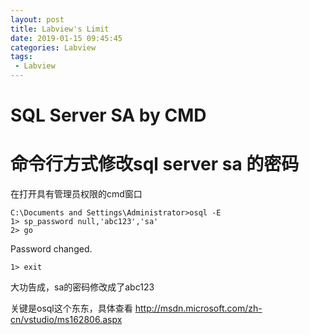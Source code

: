 ```yaml
---
layout: post
title: Labview's Limit
date: 2019-01-15 09:45:45
categories: Labview
tags:
 - Labview
---
```

# SQL Server SA by CMD

# 命令行方式修改sql server sa 的密码 #

在打开具有管理员权限的cmd窗口

``` shell
C:\Documents and Settings\Administrator>osql -E
1> sp_password null,'abc123','sa'
2> go
```

Password changed.  

``` shell
1> exit
```

大功告成，sa的密码修改成了abc123


关键是osql这个东东，具体查看 http://msdn.microsoft.com/zh-cn/vstudio/ms162806.aspx